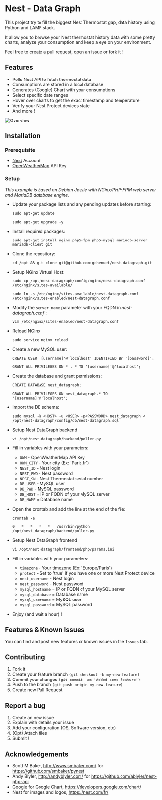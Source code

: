 # Nest - Data Graph

This project try to fill the biggest Nest Thermostat gap, data history using Python and LAMP stack.   

It allow you to browse your Nest thermostat history data with some pretty charts, analyze your consumption and keep a eye on your environment.

Feel free to create a pull request, open an issue or fork it !

## Features

* Polls Nest API to fetch thermostat data
* Consumptions are stored in a local database
* Generates (Google) Chart with your consumptions
* Select specific date ranges
* Hover over charts to get the exact timestamp and temperature
* Verify your Nest Protect devices state
* And more !

![Overview](https://github.com/gchenuet/nest-datagraph/raw/master/README/nest-datagraph.jpg "Overview")   

## Installation

### Prerequisite

* [Nest](https://nest.com) Account
* [OpenWeatherMap](http://openweathermap.org/) API Key

### Setup

_This example is based on Debian Jessie with NGinx/PHP-FPM web server and MariaDB database engine._

* Update your package lists and any pending updates before starting:					
			
	```
	sudo apt-get update
	```
			
	```
	sudo apt-get upgrade -y
	```
			
* Install required packages:
			
	```
	sudo apt-get install nginx php5-fpm php5-mysql mariadb-server mariadb-client git
	```
			
* Clone the repository:
	```
	cd /opt && git clone git@github.com:gchenuet/nest-datagraph.git
	```
			
* Setup NGinx Virtual Host:
	```
	sudo cp /opt/nest-datagraph/config/nginx/nest-datagraph.conf /etc/nginx/sites-available/
	```
			
	```
	sudo ln -s /etc/nginx/sites-available/nest-datagraph.conf /etc/nginx/sites-enabled/nest-datagraph.conf
	```
			
* Modify the `server_name` parameter with your FQDN in _nest-datagraph.conf_	:
	```
	vim /etc/nginx/sites-enabled/nest-datagraph.conf
	```
			
* Reload NGinx				
	```
	sudo service nginx reload
	```
			
* Create a new MySQL user:
	```
	CREATE USER '[username]'@'localhost' IDENTIFIED BY '[password]';
	```
			
	```
	GRANT ALL PRIVILEGES ON * . * TO '[username]'@'localhost';
	```
			
* Create the database and grant permissions:
	```
	CREATE DATABASE nest_datagraph;
	```
			
	```
	GRANT ALL PRIVILEGES ON nest_datagraph.* TO '[username]'@'localhost';
	```
			
* Import the DB schema:
	```
	sudo mysql -h <HOST> -u <USER> -p<PASSWORD> nest_datagraph < /opt/nest-datagraph/config/db/nest-datagraph.sql
	```
			
* Setup Nest DataGraph backend
	```
	vi /opt/nest-datagraph/backend/poller.py
	```
			
* Fill in variables with your parameters:         
    * `OWM` - OpenWeatherMap API Key
    * `OWM_CITY` - Your city (Ex: 'Paris,fr')
    * `NEST_ID` - Nest login
    * `NEST_PWD` - Nest password
    * `NEST_SN` - Nest Thermostat serial number
    * `DB_USER` - MySQL user
    * `DB_PWD` - MySQL password
    * `DB_HOST` = IP or FQDN of your MySQL server
    * `DB_NAME` = Database name
			
* Open the crontab and add the line at the end of the file:
	```
	crontab -e
	```
			
	```
	0   *   *   *   *   /usr/bin/python /opt/nest_datagraph/backend/poller.py
	```
			
* Setup Nest DataGraph frontend
	```
	vi /opt/nest-datagraph/frontend/php/params.ini
	```
			
* Fill in variables with your parameters:
    * `timezone` - Your timezone (Ex: 'Europe/Paris')
    * `protect` - Set to 'true' if you have one or more Nest Protect device
    * `nest_username` - Nest login
    * `nest_password` - Nest password
    * `mysql_hostname` = IP or FQDN of your MySQL server
    * `mysql_database` = Database name
    * `mysql_username` = MySQL user
    * `mysql_password` = MySQL password
			
* Enjoy (and wait a hour) !
			
## Features & Known Issues

You can find and post new features or known issues in the ``Issues`` tab.

## Contributing     

1. Fork it
2. Create your feature branch ``(git checkout -b my-new-feature)``
3. Commit your changes ``(git commit -am 'Added some feature')``
4. Push to the branch ``(git push origin my-new-feature)``
5. Create new Pull Request

## Report a bug   

1. Create an new issue
2. Explain with details your issue
3. Add your configuration (OS, Software version, etc)
4. (Opt) Attach files
5. Submit !

## Acknowledgements

* Scott M Baker, http://www.smbaker.com/ for https://github.com/smbaker/pynest
* Andy Blyler, http://andyblyler.com/ for https://github.com/ablyler/nest-php-api
* Google for Google Chart, https://developers.google.com/chart/
* Nest for images and logos, https://nest.com/fr/
